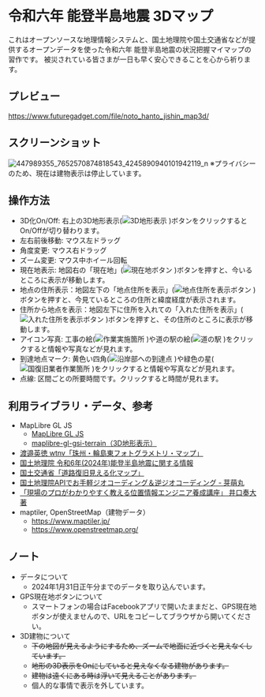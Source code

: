 # 令和六年 能登半島地震 3Dマップ

これはオープンソースな地理情報システムと、国土地理院や国土交通省などが提供するオープンデータを使った令和六年 能登半島地震の状況把握マイマップの習作です。
被災されている皆さまが一日も早く安心できることを心から祈ります。

## プレビュー

https://www.futuregadget.com/file/noto_hanto_jishin_map3d/

## スクリーンショット

![447989355_7652570874818543_4245890940101942119_n](https://github.com/user-attachments/assets/376de9e7-c714-42d8-88b1-bfaadaa98f31)
※プライバシーのため、現在は建物表示は停止しています。

## 操作方法
  - 3D化On/Off: 右上の3D地形表示(![3D地形表示](https://github.com/sntulix/noto_hanto_jishin_map3d/assets/616940/63ca84d1-5b69-41bc-bfad-8e77e51554e2)
)ボタンをクリックするとOn/Offが切り替わります。
  - 左右前後移動: マウス左ドラッグ
  - 角度変更: マウス右ドラッグ
  - ズーム変更: マウス中ホイール回転 
  - 現在地表示: 地図右の「現在地」(![現在地ボタン](https://github.com/sntulix/noto_hanto_jishin_map3d/assets/616940/de98409f-7ec9-4111-a494-00b393c77e42)
)ボタンを押すと、今いるところに表示が移動します。
  - 地点の住所表示：地図左下の「地点住所を表示」(![地点住所を表示ボタン](https://github.com/sntulix/noto_hanto_jishin_map3d/assets/616940/f31684fb-2f40-4294-911a-4ae751232657)
)ボタンを押すと、今見ているところの住所と緯度経度が表示されます。
  - 住所から地点を表示：地図左下に住所を入れての「入れた住所を表示」(![入れた住所を表示ボタン](https://github.com/sntulix/noto_hanto_jishin_map3d/assets/616940/d770171b-f4ef-4264-b908-ecfacc88c441)
)ボタンを押すと、その住所のところに表示が移動します。
  - アイコン写真: 工事の絵(![作業実施箇所](https://github.com/sntulix/noto_hanto_jishin_map3d/assets/616940/700ba8fe-f8b7-43d3-9bde-d72a9fa29254)
)や道の駅の絵(![道の駅](https://github.com/sntulix/noto_hanto_jishin_map3d/assets/616940/cf8539e9-5e36-4c6d-a2e6-7bf3b801fc21)
)をクリックすると情報や写真などが見れます。
  - 到達地点マーク: 黄色い四角(![沿岸部への到達点](https://github.com/sntulix/noto_hanto_jishin_map3d/assets/616940/3fac615a-3ede-46fe-a7e5-c5874f3e0800)
)や緑色の星(![国復旧業者作業箇所](https://github.com/sntulix/noto_hanto_jishin_map3d/assets/616940/d5c0c09b-4ec5-4f02-872d-dee8aa8284aa)
)をクリックすると情報や写真などが見れます。
  - 点線: 区間ごとの所要時間です。クリックすると時間が見れます。

## 利用ライブラリ・データ、参考
  - MapLibre GL JS
    - [MapLibre GL JS](https://maplibre.org)
    - [maplibre-gl-gsi-terrain（3D地形表示）](https://github.com/mug-jp/maplibre-gl-gsi-terrain)
  - [渡邉英徳 wtnv「珠州・輪島東フォトグラメトリ・マップ」](https://x.com/hwtnv/status/1742437585316982928?s=20)
  - [国土地理院 令和6年(2024年)能登半島地震に関する情報](https://www.gsi.go.jp/BOUSAI/20240101_noto_earthquake.html)
  - [国土交通省「道路復旧見える化マップ」](https://www.mlit.go.jp/road/r6noto/index2.html)
  - [国土地理院APIでお手軽ジオコーディング＆逆ジオコーディング - 芽萌丸](https://memo.appri.me/programming/gsi-geocoding-api)
  - [「現場のプロがわかりやすく教える位置情報エンジニア養成講座」 井口奏大 著](https://www.shuwasystem.co.jp/book/9784798068923.html)
  - maptiler, OpenStreetMap（建物データ）
    - https://www.maptiler.jp/
    - https://www.openstreetmap.org/

## ノート
  - データについて
    - 2024年1月31日正午分までのデータを取り込んでいます。
  - GPS現在地ボタンについて
    - スマートフォンの場合はFacebookアプリで開いたままだと、GPS現在地ボタンが使えませんので、URLをコピーしてブラウザから開いてください。
  - 3D建物について
    - ~~下の地図が見えるようにするため、ズームで地面に近づくと見えなくしています。~~
    - ~~地形の3D表示をOnにしていると見えなくなる建物があります。~~
    - ~~建物は遠くにある時は浮いて見えることがあります。~~
    - 個人的な事情で表示を外しています。
